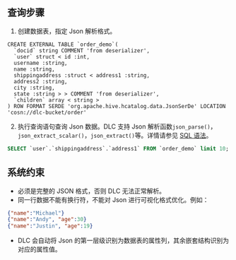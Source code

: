 ## 查询步骤
1. 创建数据表，指定 Json 解析格式。
```
CREATE EXTERNAL TABLE `order_demo`(
  `docid` string COMMENT 'from deserializer',
  `user` struct < id :int,
  username :string,
  name :string,
  shippingaddress :struct < address1 :string,
  address2 :string,
  city :string,
  state :string > > COMMENT 'from deserializer',
  `children` array < string >
) ROW FORMAT SERDE 'org.apache.hive.hcatalog.data.JsonSerDe' LOCATION 'cosn://dlc-bucket/order'
```
2. 执行查询语句查询 Json 数据。DLC 支持 Json 解析函数`json_parse()`，`json_extract_scalar()`，`json_extract()`等。详情请参见 [SQL 语法](https://cloud.tencent.com/document/product/1342/61734)。
```sql
SELECT `user`.`shippingaddress`.`address1` FROM `order_demo` limit 10;
```

## 系统约束
- 必须是完整的 JSON 格式，否则 DLC 无法正常解析。
- 同一行数据不能有换行符，不能对 Json 进行可视化格式优化。例如：
```json
{"name":"Michael"}
{"name":"Andy", "age":30}
{"name":"Justin", "age":19}
```
- DLC 会自动将 Json 的第一层级识别为数据表的属性列，其余嵌套结构识别为对应的属性值。
